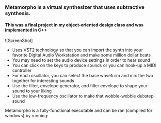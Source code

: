 ### Metamorpho is a virtual synthesizer that uses subtractive synthesis.
#### This was a final project in my object-oriented design class and was implemented in C++

![ScreenShot]

* Uses VST2 technology so that you can import the synth into your favorite Digital Audio Workstation and make some million dollar beats
* You may need to set the audio device settings in order to hear sound
* You can click on the keys to produce sounds or you can hook-up a MIDI controller
* For each oscillator, you can select the base waveform and mix the two together for interesting sounds
* Use the filter, envelope generator, and filter envelope to shape your sound to your liking
* Use the low-frequency oscillator to make that wobble-wobble dubstep sound

Metamorpho is a fully-functional executable and can be ran (compiled for windows) by running: 
